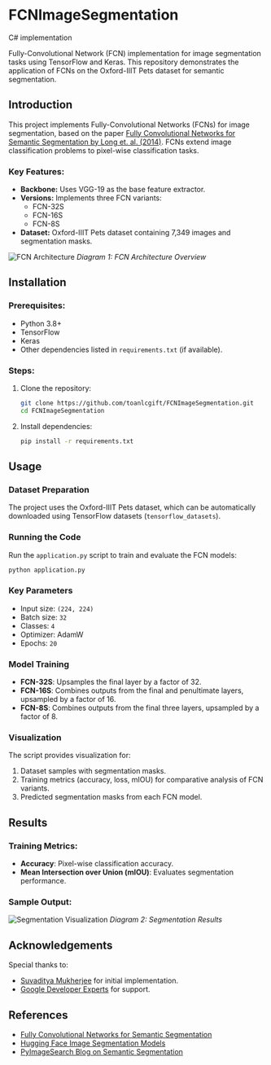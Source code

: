 # FCNImageSegmentation

C# implementation

Fully-Convolutional Network (FCN) implementation for image segmentation tasks using TensorFlow and Keras. This repository demonstrates the application of FCNs on the Oxford-IIIT Pets dataset for semantic segmentation.

## Introduction

This project implements Fully-Convolutional Networks (FCNs) for image segmentation, based on the paper [Fully Convolutional Networks for Semantic Segmentation by Long et. al. (2014)](https://arxiv.org/abs/1411.4038). FCNs extend image classification problems to pixel-wise classification tasks.

### Key Features:
- **Backbone:** Uses VGG-19 as the base feature extractor.
- **Versions:** Implements three FCN variants:
  - FCN-32S
  - FCN-16S
  - FCN-8S
- **Dataset:** Oxford-IIIT Pets dataset containing 7,349 images and segmentation masks.

![FCN Architecture](https://i.imgur.com/Ttros06.png)
*Diagram 1: FCN Architecture Overview*

## Installation

### Prerequisites:
- Python 3.8+
- TensorFlow
- Keras
- Other dependencies listed in `requirements.txt` (if available).

### Steps:
1. Clone the repository:
   ```bash
   git clone https://github.com/toanlcgift/FCNImageSegmentation.git
   cd FCNImageSegmentation
   ```
2. Install dependencies:
   ```bash
   pip install -r requirements.txt
   ```

## Usage

### Dataset Preparation
The project uses the Oxford-IIIT Pets dataset, which can be automatically downloaded using TensorFlow datasets (`tensorflow_datasets`).

### Running the Code
Run the `application.py` script to train and evaluate the FCN models:
```bash
python application.py
```

### Key Parameters
- Input size: `(224, 224)`
- Batch size: `32`
- Classes: `4`
- Optimizer: AdamW
- Epochs: `20`

### Model Training
- **FCN-32S**: Upsamples the final layer by a factor of 32.
- **FCN-16S**: Combines outputs from the final and penultimate layers, upsampled by a factor of 16.
- **FCN-8S**: Combines outputs from the final three layers, upsampled by a factor of 8.

### Visualization
The script provides visualization for:
1. Dataset samples with segmentation masks.
2. Training metrics (accuracy, loss, mIOU) for comparative analysis of FCN variants.
3. Predicted segmentation masks from each FCN model.

## Results

### Training Metrics:
- **Accuracy**: Pixel-wise classification accuracy.
- **Mean Intersection over Union (mIOU)**: Evaluates segmentation performance.

### Sample Output:
![Segmentation Visualization](https://i.imgur.com/PerTKjf.png)
*Diagram 2: Segmentation Results*

## Acknowledgements

Special thanks to:
- [Suvaditya Mukherjee](https://twitter.com/halcyonrayes) for initial implementation.
- [Google Developer Experts](https://developers.google.com/community/experts) for support.

## References
- [Fully Convolutional Networks for Semantic Segmentation](https://arxiv.org/abs/1411.4038)
- [Hugging Face Image Segmentation Models](https://huggingface.co/models?pipeline_tag=image-segmentation)
- [PyImageSearch Blog on Semantic Segmentation](https://pyimagesearch.com/2018/09/03/semantic-segmentation-with-opencv-and-deep-learning/)

